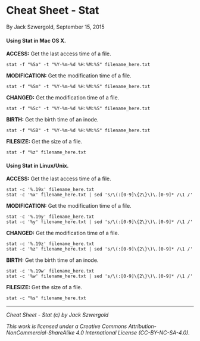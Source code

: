 # Cheat Sheet - Stat

By Jack Szwergold, September 15, 2015

#### Using Stat in Mac OS X.

**ACCESS:** Get the last access time of a file.

    stat -f "%Sa" -t "%Y-%m-%d %H:%M:%S" filename_here.txt

**MODIFICATION:** Get the modification time of a file.

    stat -f "%Sm" -t "%Y-%m-%d %H:%M:%S" filename_here.txt

**CHANGED:** Get the modification time of a file.

    stat -f "%Sc" -t "%Y-%m-%d %H:%M:%S" filename_here.txt

**BIRTH:** Get the birth time of an inode.

    stat -f "%SB" -t "%Y-%m-%d %H:%M:%S" filename_here.txt

**FILESIZE:** Get the size of a file.

    stat -f "%z" filename_here.txt

#### Using Stat in Linux/Unix.

**ACCESS:** Get the last access time of a file.

	stat -c '%.19x' filename_here.txt
	stat -c '%x' filename_here.txt | sed 's/\(:[0-9]\{2\}\)\.[0-9]* /\1 /'

**MODIFICATION:** Get the modification time of a file.

	stat -c '%.19y' filename_here.txt
	stat -c '%y' filename_here.txt | sed 's/\(:[0-9]\{2\}\)\.[0-9]* /\1 /'

**CHANGED:** Get the modification time of a file.

	stat -c '%.19z' filename_here.txt
	stat -c '%z' filename_here.txt | sed 's/\(:[0-9]\{2\}\)\.[0-9]* /\1 /'

**BIRTH:** Get the birth time of an inode.

	stat -c '%.19w' filename_here.txt
	stat -c '%w' filename_here.txt | sed 's/\(:[0-9]\{2\}\)\.[0-9]* /\1 /'

**FILESIZE:** Get the size of a file.

	stat -c "%s" filename_here.txt

***

*Cheat Sheet - Stat (c) by Jack Szwergold*

*This work is licensed under a Creative Commons Attribution-NonCommercial-ShareAlike 4.0 International License (CC-BY-NC-SA-4.0).*